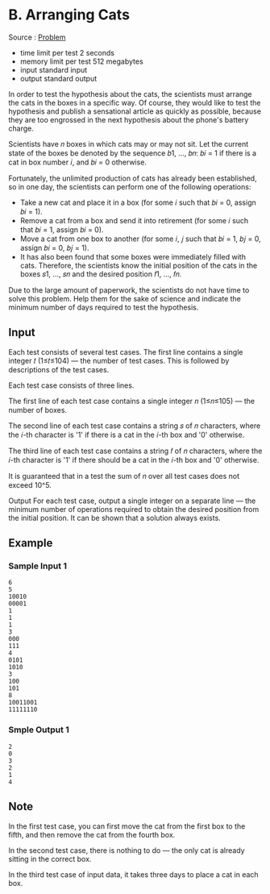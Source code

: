 # B. Arranging Cats

Source : [Problem](https://codeforces.com/problemset/problem/1921/B)

- time limit per test 2 seconds
- memory limit per test 512 megabytes
- input standard input
- output standard output

In order to test the hypothesis about the cats, the scientists must arrange the cats in the boxes in a specific way. Of course, they would like to test the hypothesis and publish a sensational article as quickly as possible, because they are too engrossed in the next hypothesis about the phone's battery charge.

Scientists have 𝑛 boxes in which cats may or may not sit. Let the current state of the boxes be denoted by the sequence 𝑏1, …, 𝑏𝑛: 𝑏𝑖 = 1 if there is a cat in box number 𝑖, and 𝑏𝑖 = 0 otherwise.

Fortunately, the unlimited production of cats has already been established, so in one day, the scientists can perform one of the following operations:

- Take a new cat and place it in a box (for some 𝑖 such that 𝑏𝑖 = 0, assign 𝑏𝑖 = 1).
- Remove a cat from a box and send it into retirement (for some 𝑖 such that 𝑏𝑖 = 1, assign 𝑏𝑖 = 0).
- Move a cat from one box to another (for some 𝑖, 𝑗 such that 𝑏𝑖 = 1, 𝑏𝑗 = 0, assign 𝑏𝑖 = 0, 𝑏𝑗 = 1).
- It has also been found that some boxes were immediately filled with cats. Therefore, the scientists know the initial position of the cats in the boxes 𝑠1, …, 𝑠𝑛 and the desired position 𝑓1, …, 𝑓𝑛.

Due to the large amount of paperwork, the scientists do not have time to solve this problem. Help them for the sake of science and indicate the minimum number of days required to test the hypothesis.

## Input

Each test consists of several test cases. The first line contains a single integer 𝑡 (1≤𝑡≤104) — the number of test cases. This is followed by descriptions of the test cases.

Each test case consists of three lines.

The first line of each test case contains a single integer 𝑛 (1≤𝑛≤105) — the number of boxes.

The second line of each test case contains a string 𝑠 of 𝑛 characters, where the 𝑖-th character is '1' if there is a cat in the 𝑖-th box and '0' otherwise.

The third line of each test case contains a string 𝑓 of 𝑛 characters, where the 𝑖-th character is '1' if there should be a cat in the 𝑖-th box and '0' otherwise.

It is guaranteed that in a test the sum of 𝑛 over all test cases does not exceed 10^5.

Output
For each test case, output a single integer on a separate line — the minimum number of operations required to obtain the desired position from the initial position. It can be shown that a solution always exists.

## Example

### Sample Input 1

    6
    5
    10010
    00001
    1
    1
    1
    3
    000
    111
    4
    0101
    1010
    3
    100
    101
    8
    10011001
    11111110

### Smple Output 1

    2
    0
    3
    2
    1
    4

## Note

In the first test case, you can first move the cat from the first box to the fifth, and then remove the cat from the fourth box.

In the second test case, there is nothing to do — the only cat is already sitting in the correct box.

In the third test case of input data, it takes three days to place a cat in each box.
